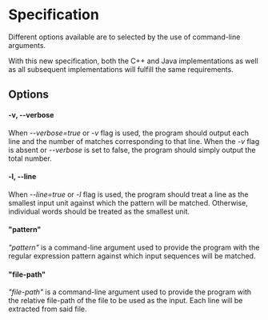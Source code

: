 # Specification

Different options available are to selected by the use of command-line arguments.

With this new specification, both the C++ and Java implementations as well as all
subsequent implementations will fulfill the same requirements.

## Options

#### -v, --verbose
When *--verbose=true* or *-v* flag is used, the program should output each line 
and the number of matches corresponding to that line. When the *-v* flag is absent
or *--verbose* is set to false, the program should simply output the total number.

#### -l, --line
When *--line=true* or *-l* flag is used, the program should treat a line as the
smallest input unit against which the pattern will be matched. Otherwise, individual 
words should be treated as the smallest unit.

#### "pattern"
*"pattern"* is a command-line argument used to provide the program with the regular
expression pattern against which input sequences will be matched.

#### "file-path"
*"file-path"* is a command-line argument used to provide the program with the relative
file-path of the file to be used as the input. Each line will be extracted from said file.
